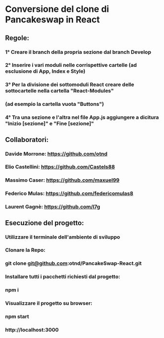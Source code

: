# Conversione del clone di Pancakeswap in React

## Regole:

### 1° Creare il branch della propria sezione dal branch Develop

### 2° Inserire i vari moduli nelle corrispettive cartelle (ad esclusione di App, Index e Style)

### 3° Per la divisione dei sottomoduli React creare delle sottocartelle nella cartella "React-Modules" 
### (ad esempio la cartella vuota "Buttons")

### 4° Tra una sezione e l'altra nel file App.js aggiungere a dicitura "Inizio [sezione]" e "Fine [sezione]"

## Collaboratori:

### Davide Morrone: https://github.com/otnd
### Elio Castellini: https://github.com/Castels88
### Massimo Caser: https://github.com/maxuel99
### Federico Mulas: https://github.com/federicomulas8
### Laurent Gagnè: https://github.com/l7g


## Esecuzione del progetto:

### Utilizzare il terminale dell'ambiente di sviluppo

### Clonare la Repo:
### git clone git@github.com:otnd/PancakeSwap-React.git

### Installare tutti i pacchetti richiesti dal progetto:
### npm i

### Visualizzare il progetto su browser:
### npm start
### http://localhost:3000